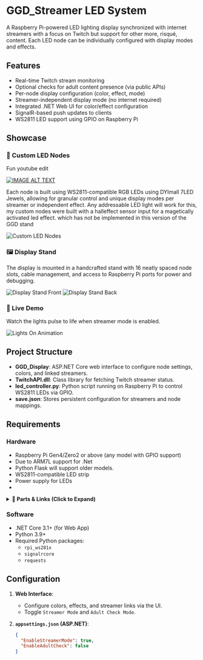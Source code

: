# GGD_Streamer LED System

A Raspberry Pi-powered LED lighting display synchronized with internet streamers with a focus on Twitch but support for other more, risqué, content. Each LED node can be individually configured with display modes and effects.

## Features

- Real-time Twitch stream monitoring
- Optional checks for adult content presence (via public APIs)
- Per-node display configuration (color, effect, mode)
- Streamer-independent display mode (no internet required)
- Integrated .NET Web UI for color/effect configuration
- SignalR-based push updates to clients
- WS2811 LED support using GPIO on Raspberry Pi

## Showcase
### 🔧 Custom LED Nodes
Fun youtube edit 

[![IMAGE ALT TEXT](http://img.youtube.com/vi/uYOQbDJsaW0/0.jpg)](https://youtu.be/uYOQbDJsaW0 "Gamersupps Display Showcase")

Each node is built using WS2811-compatible RGB LEDs using DYImall 7LED Jewels, allowing for granular control and unique display modes per streamer or independent effect.
Any addressable LED light will work for this, my custom nodes were built with a halleffect sensor input for a magetically activated led effect. which has not be implemented in this version of the GGD stand

![Custom LED Nodes](images/custom_led_nodes.jpg)

### 🖼️ Display Stand

The display is mounted in a handcrafted stand with 16 neatly spaced node slots, cable management, and access to Raspberry Pi ports for power and debugging.

![Display Stand Front](images/display_stand_front.jpg)
![Display Stand Back](images/display_stand_back.jpg)

### 🎇 Live Demo

Watch the lights pulse to life when streamer mode is enabled.

![Lights On Animation](images/lights_on.gif)



## Project Structure

- **GGD_Display**: ASP.NET Core web interface to configure node settings, colors, and linked streamers.
- **TwitchAPI.dll**: Class library for fetching Twitch streamer status.
- **led_controller.py**: Python script running on Raspberry Pi to control WS2811 LEDs via GPIO.
- **save.json**: Stores persistent configuration for streamers and node mappings.

## Requirements

### Hardware

- Raspberry Pi Gen4/Zero2 or above (any model with GPIO support)
- Due to ARM7L support for .Net
- Python Flask will support older models.
- WS2811-compatible LED strip
- Power supply for LEDs
- 
<details>
  <summary><strong>🔧 Parts & Links (Click to Expand)</strong></summary>

  <br/>

  Below are the core components used to build this project: I get no money for sharing these items, if cheaper elsewhere, tell me cause these get expensive 

  | Part                            | Description                                            | Link |
  |---------------------------------|--------------------------------------------------------|------|
  | **WS2811 RGB LED Node**       | Individually addressable LED strip (5V logic level)    | [Buy on Amazon](https://a.co/d/6ISCJoT) |
  | **Raspberry Pi (4/zero2+ Models)**   | Controls the LEDs and runs the Python script           | [Official Site](https://a.co/d/5F31hkN) |
  | **Custom Made Stand**          | Holds all 16 nodes in a structured display             | _Homemade — no commercial link_ |
  | **Custom LED Node**      | Holds the DIYMall Jewel LED and simplifies wiring            | _Homeade _ no commercial link_ looking into how to share these files or custom order if wanted about $100 usd for 36 (including shipping) 36 Nodes makes 2 stands with 4 spares |
  | **Jumper Wires & Connectors**  | Wiring between Pi, power, and LED strip                | [Buy on Amazon](https://www.amazon.com/dp/B07...) |
  | **MicroSD Card (16GB+)**       | Storage for Raspberry Pi OS and controller script any size that can store a raspberry pi os is fine      | [Buy on Amazon](https://a.co/d/i84zci7) |

</details>


### Software

- .NET Core 3.1+ (for Web App)
- Python 3.9+
- Required Python packages:
  - `rpi_ws281x`
  - `signalrcore`
  - `requests`

## Configuration

1. **Web Interface**:
   - Configure colors, effects, and streamer links via the UI.
   - Toggle `Streamer Mode` and `Adult Check Mode`.

2. **`appsettings.json` (ASP.NET)**:
   ```json
   {
     "EnableStreamerMode": true,
     "EnableAdultCheck": false
   }
